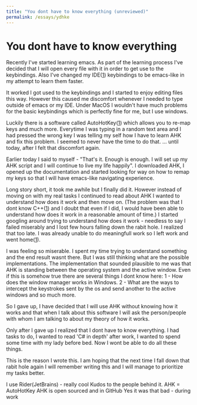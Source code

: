 ```yaml
---
title: "You dont have to know everything (unreviewed)"
permalink: /essays/ydhke
---
```


# You dont have to know everything

  Recently I've started learning emacs. As part of the learning
process I've decided that I will open every file with it in order to
get use to the keybindings. Also I've changed my IDE([1](#org3d5399c))
keybindings to be emacs-like in my attempt to learn them faster.

  It worked I got used to the keybindings and I started to enjoy
editing files this way. However this caused me discomfort whenever I
needed to type outside of emacs or my IDE. Under MacOS I wouldn't have
much problems for the basic keybindings which is perfectly fine for
me, but I use windows.

  Luckily there is a software called AutoHotKey([1](#org296eb8d))
which allows you to re-map keys and much more. Everytime I was typing
in a random text area and I had pressed the wrong key I was telling my
self how I have to learn AHK and fix this problem. I seemed to never
have the time to do that. ... until today, after I felt that
discomfort again.

  Earlier today I said to myself - "That's it. Enough is enough. I
will set up my AHK script and I will continue to live my life
happily". I downloaded AHK, I opened up the documentation and started
looking for way on how to remap my keys so that I will have emacs-like
navigating experience.

  Long story short, it took me awhile but I finally did it. However
instead of moving on with my real tasks I continued to read about AHK
I wanted to understand how does it work and then move on. (The problem
was that I dont know C++([1](#orgb4dda63)) and I doubt that even if I
did, I would have been able to understand how does it work in a
reasonable amount of time.) I started googling around trying to
understand how does it work - needless to say I failed miserably and I
lost few hours falling down the rabit hole. I realized that too
late. I was already unable to do meaningfull work so I left work and
went home([1](#org969f68d)).

  I was feeling so miserable. I spent my time trying to understand
something and the end result wasnt there. But I was still thinking
what are the possible implementations. The implementation that sounded
plausible to me was that AHK is standing between the operating system
and the active window. Even if this is somehow true there are several
things I dont know here: 1 - How does the window manager works in
Windows. 2 - What are the ways to intercept the keystrokes sent by the
os and send another to the active windows and so much more.

  So I gave up, I have decided that I will use AHK without knowing how
it works and that when I talk about this software I will ask the
person/people with whom I am talking to about my theory of how it
works.

  Only after I gave up I realized that I dont have to know
everything. I had tasks to do, I wanted to read 'C# in depth' after
work, I wanted to spend some time with my lady before bed. Now I wont
be able to do all these things.

  This is the reason I wrote this. I am hoping that the next time I
fall down that rabit hole again I will remember writing this and I
will manage to prioritize my tasks better.

<a id="org3d5399c"></a> I use Rider(JetBrains) - really cool
<a id="org296eb8d"></a> Kudos to the people behind it.  AHK = AutoHotKey
<a id="orgb4dda63"></a> AHK is open sourced and in GitHub
<a id="org969f68d"></a> Yes it was that bad - during work

